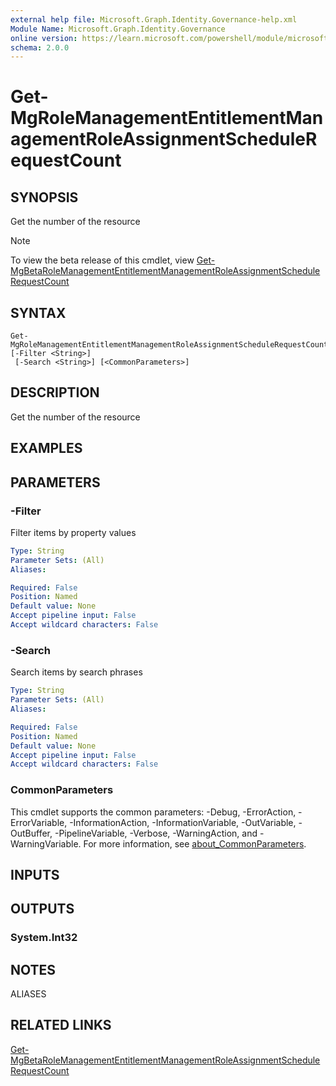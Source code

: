 ```yaml
---
external help file: Microsoft.Graph.Identity.Governance-help.xml
Module Name: Microsoft.Graph.Identity.Governance
online version: https://learn.microsoft.com/powershell/module/microsoft.graph.identity.governance/get-mgrolemanagemententitlementmanagementroleassignmentschedulerequestcount
schema: 2.0.0
---
```


# Get-MgRoleManagementEntitlementManagementRoleAssignmentScheduleRequestCount

## SYNOPSIS
Get the number of the resource

> [!NOTE]
> To view the beta release of this cmdlet, view [Get-MgBetaRoleManagementEntitlementManagementRoleAssignmentScheduleRequestCount](/powershell/module/Microsoft.Graph.Beta.Identity.Governance/Get-MgBetaRoleManagementEntitlementManagementRoleAssignmentScheduleRequestCount?view=graph-powershell-beta)

## SYNTAX

```
Get-MgRoleManagementEntitlementManagementRoleAssignmentScheduleRequestCount [-Filter <String>]
 [-Search <String>] [<CommonParameters>]
```

## DESCRIPTION
Get the number of the resource

## EXAMPLES

## PARAMETERS

### -Filter
Filter items by property values

```yaml
Type: String
Parameter Sets: (All)
Aliases:

Required: False
Position: Named
Default value: None
Accept pipeline input: False
Accept wildcard characters: False
```

### -Search
Search items by search phrases

```yaml
Type: String
Parameter Sets: (All)
Aliases:

Required: False
Position: Named
Default value: None
Accept pipeline input: False
Accept wildcard characters: False
```

### CommonParameters
This cmdlet supports the common parameters: -Debug, -ErrorAction, -ErrorVariable, -InformationAction, -InformationVariable, -OutVariable, -OutBuffer, -PipelineVariable, -Verbose, -WarningAction, and -WarningVariable. For more information, see [about_CommonParameters](http://go.microsoft.com/fwlink/?LinkID=113216).

## INPUTS

## OUTPUTS

### System.Int32
## NOTES

ALIASES

## RELATED LINKS

[Get-MgBetaRoleManagementEntitlementManagementRoleAssignmentScheduleRequestCount](/powershell/module/Microsoft.Graph.Beta.Identity.Governance/Get-MgBetaRoleManagementEntitlementManagementRoleAssignmentScheduleRequestCount?view=graph-powershell-beta)


